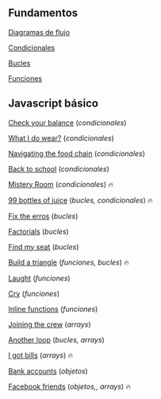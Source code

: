 ## Fundamentos

[Diagramas de flujo](./exercises/fundamentals/flow_diagram.md)

[Condicionales](./exercises/fundamentals/conditionals.md)

[Bucles](./exercises/fundamentals/loops.md)

[Funciones](./exercises/fundamentals/functions.md)

## Javascript básico

[Check your balance](./exercises/javascript/check-your-balance.md) (_condicionales_)

[What I do wear?](./exercises/javascript/what_do_i_wear.md) (_condicionales_)

[Navigating the food chain](./exercises/javascript/navigating_the_food_chain.md) (_condicionales_)

[Back to school](./exercises/javascript/back_to_school.md) (_condicionales_)

[Mistery Room](./exercises/javascript/mistery_room.md) (_condicionales_) 🔥

[99 bottles of juice](../exercises/javascript/99_bottles_of_juice.md) (_bucles, condicionales_) 🔥

[Fix the erros](./exercises/javascript/fix_the_errors.md) (_bucles_)

[Factorials](./exercises/javascript/factorials.md)  (_bucles_)

[Find my seat](./exercises/javascript/find_my_seat.md) (_bucles_)

[Build a triangle](./exercises/javascript/build_a_triangle.md) (_funciones, bucles_) 🔥

[Laught](./exercises/javascript/laught.md) (_funciones_)

[Cry](./exercises/javascript/cry.md)  (_funciones_)

[Inline functions](./exercises/javascript/inline.md) (_funciones_)

[Joining the crew](./exercises/javascript/joining_the_crew.md) (_arrays_)

[Another loop](./exercises/javascript/another_loop.md)  (_bucles, arrays_)

[I got bills](./exercises/javascript/i_got_bills.md) (_arrays_) 🔥

[Bank accounts](./exercises/javascript/bank_accounts.md) (_objetos_)

[Facebook friends](./exercises/javascript/facebook_friend.md) (_objetos,, arrays_) 🔥
